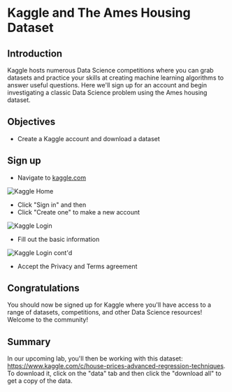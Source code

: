 # Kaggle and The Ames Housing Dataset

## Introduction

Kaggle hosts numerous Data Science competitions where you can grab datasets and practice your skills at creating machine learning algorithms to answer useful questions. Here we'll sign up for an account and begin investigating a classic Data Science problem using the Ames housing dataset.

## Objectives

* Create a Kaggle account and download a dataset 

## Sign up

* Navigate to [kaggle.com](https://www.kaggle.com)

![Kaggle Home](https://raw.githubusercontent.com/FS-HSBC/dsc-kaggle-and-boston-housing-dataset/master/images/kagglehome.png)

* Click "Sign in" and then 
* Click "Create one" to make a new account

![Kaggle Login](https://raw.githubusercontent.com/FS-HSBC/dsc-kaggle-and-boston-housing-dataset/master/images/kagglelogin1.png)

* Fill out the basic information

![Kaggle Login cont'd](https://raw.githubusercontent.com/FS-HSBC/dsc-kaggle-and-boston-housing-dataset/master/images/kagglelogin2.png)

* Accept the Privacy and Terms agreement

## Congratulations

You should now be signed up for Kaggle where you'll have access to a range of datasets, competitions, and other Data Science resources! Welcome to the community!

## Summary

In our upcoming lab, you'll then be working with this dataset: <https://www.kaggle.com/c/house-prices-advanced-regression-techniques>. To download it, click on the "data" tab and then click the "download all" to get a copy of the data.
